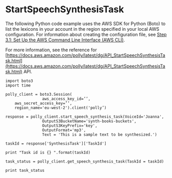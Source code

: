 # StartSpeechSynthesisTask<a name="StartSpeechSynthesisTaskSamplePython"></a>

The following Python code example uses the AWS SDK for Python \(Boto\) to list the lexicons in your account in the region specified in your local AWS configuration\. For information about creating the configuration file, see [Step 3\.1: Set Up the AWS Command Line Interface \(AWS CLI\)](setup-aws-cli.md)\. 

For more information, see the reference for [https://docs.aws.amazon.com/polly/latest/dg/API_StartSpeechSynthesisTask.html](https://docs.aws.amazon.com/polly/latest/dg/API_StartSpeechSynthesisTask.html) API\. 

```
import boto3
import time

polly_client = boto3.Session(
                aws_access_key_id=’’,                  
    aws_secret_access_key=’’,
    region_name='eu-west-2').client('polly’)

response = polly_client.start_speech_synthesis_task(VoiceId='Joanna',
                OutputS3BucketName='synth-books-buckets',
                OutputS3KeyPrefix='key',
                OutputFormat='mp3', 
                Text = 'This is a sample text to be synthesized.')

taskId = response['SynthesisTask']['TaskId']

print "Task id is {} ".format(taskId)

task_status = polly_client.get_speech_synthesis_task(TaskId = taskId)

print task_status
```